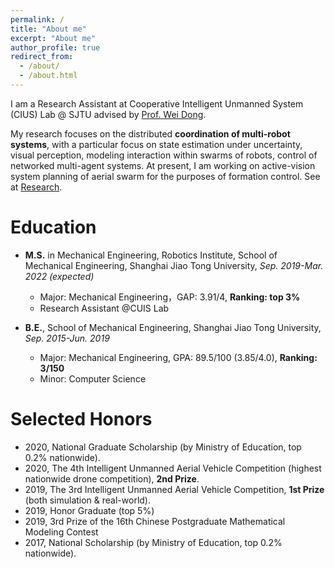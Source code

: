 ```yaml
---
permalink: /
title: "About me"
excerpt: "About me"
author_profile: true
redirect_from: 
  - /about/
  - /about.html
---
```


I am a Research Assistant at Cooperative Intelligent Unmanned System (CIUS) Lab @ SJTU advised by [Prof. Wei Dong](https://scholar.google.com/citations?user=hbaEVRMAAAAJ&hl=en).

My research focuses on the distributed **coordination of multi-robot systems**, with a particular focus on state estimation under uncertainty, visual perception, modeling interaction within swarms of robots, control of networked multi-agent systems. At present, I am working on active-vision system planning of aerial swarm for the purposes of formation control. See at [Research](https://xiancaiguazi.github.io/research/).
<!-- I am also adept at developing high-performance aerial platforms. -->


<!-- News and Updates
======
* **Jul. 2021**: New submission to **RA-L**! See [arXiv](https://arxiv.org/abs/2108.05505) and welcome any comments on it!
 -->

Education
======
* **M.S.** in Mechanical Engineering, Robotics Institute, School of Mechanical Engineering, Shanghai Jiao Tong University, *Sep. 2019-Mar. 2022 (expected)*
  * Major: Mechanical Engineering，GAP: 3.91/4, **Ranking: top 3%**
  * Research Assistant @CUIS Lab

* **B.E.**, School of Mechanical Engineering, Shanghai Jiao Tong University, *Sep. 2015-Jun. 2019*
  * Major: Mechanical Engineering, GPA: 89.5/100 (3.85/4.0), **Ranking: 3/150**
  * Minor: Computer Science

Selected Honors
======
* 2020, National Graduate Scholarship (by Ministry of Education, top 0.2% nationwide).
* 2020, The 4th Intelligent Unmanned Aerial Vehicle Competition (highest nationwide drone competition), **2nd Prize**.
* 2019, The 3rd Intelligent Unmanned Aerial Vehicle Competition, **1st Prize** (both simulation & real-world).
* 2019, Honor Graduate (top 5%)	
* 2019, 3rd Prize of the 16th Chinese Postgraduate Mathematical Modeling Contest
* 2017, National Scholarship (by Ministry of Education, top 0.2% nationwide).
